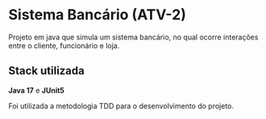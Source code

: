 
# Sistema Bancário (ATV-2)

Projeto em java que simula um sistema bancário, no qual ocorre interações entre o cliente, funcionário e loja.


## Stack utilizada

**Java 17** e **JUnit5**

Foi utilizada a metodologia TDD para o desenvolvimento do projeto.

